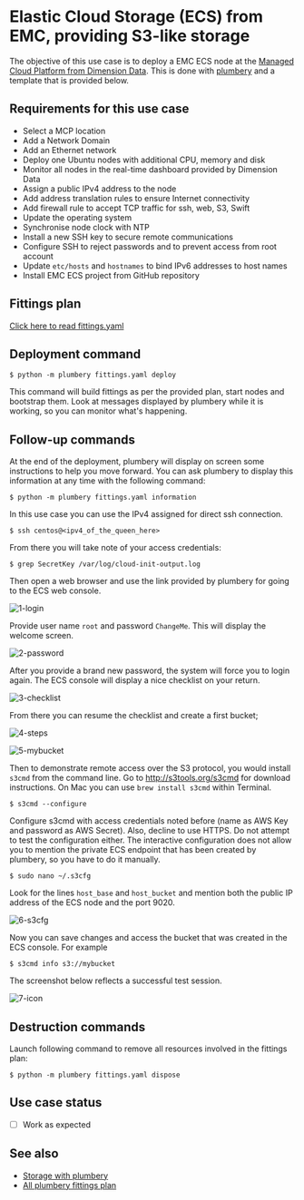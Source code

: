 # Elastic Cloud Storage (ECS) from EMC, providing S3-like storage

The objective of this use case is to deploy a EMC ECS node at the [Managed Cloud Platform from Dimension Data](http://cloud.dimensiondata.com/eu/en/).
This is done with [plumbery](https://developer.dimensiondata.com/display/PLUM/Plumbery) and a template that is provided below.

## Requirements for this use case

* Select a MCP location
* Add a Network Domain
* Add an Ethernet network
* Deploy one Ubuntu nodes with additional CPU, memory and disk
* Monitor all nodes in the real-time dashboard provided by Dimension Data
* Assign a public IPv4 address to the node
* Add address translation rules to ensure Internet connectivity
* Add firewall rule to accept TCP traffic for ssh, web, S3, Swift
* Update the operating system
* Synchronise node clock with NTP
* Install a new SSH key to secure remote communications
* Configure SSH to reject passwords and to prevent access from root account
* Update `etc/hosts` and `hostnames` to bind IPv6 addresses to host names
* Install EMC ECS project from GitHub repository

## Fittings plan

[Click here to read fittings.yaml](fittings.yaml)

## Deployment command

    $ python -m plumbery fittings.yaml deploy

This command will build fittings as per the provided plan, start nodes
and bootstrap them. Look at messages displayed by plumbery while it is
working, so you can monitor what's happening.

## Follow-up commands

At the end of the deployment, plumbery will display on screen some instructions
to help you move forward. You can ask plumbery to display this information
at any time with the following command:

    $ python -m plumbery fittings.yaml information

In this use case you can use the IPv4 assigned for direct ssh
connection.

    $ ssh centos@<ipv4_of_the_queen_here>

From there you will take note of your access credentials:

    $ grep SecretKey /var/log/cloud-init-output.log

Then open a web browser and use the link provided by plumbery for going to the ECS web console.

![1-login](1-login.png)

Provide user name `root` and password `ChangeMe`. This will display the welcome screen.

![2-password](2-password.png)

After you provide a brand new password, the system will force you to login again. The ECS console will display a nice checklist on your return.

![3-checklist](3-checklist.png)

From there you can resume the checklist and create a first bucket;

![4-steps](4-steps.png)

![5-mybucket](5-mybucket.png)

Then to demonstrate remote access over the S3 protocol, you would install `s3cmd` from the command line.
Go to http://s3tools.org/s3cmd for download instructions. On Mac you can use `brew install s3cmd` within Terminal.

    $ s3cmd --configure

Configure s3cmd with access credentials noted before (name as AWS Key and password as AWS Secret).
Also, decline to use HTTPS. Do not attempt to test the configuration either.
The interactive configuration does not allow you to mention the private ECS endpoint that has been created
by plumbery, so you have to do it manually.

    $ sudo nano ~/.s3cfg

Look for the lines `host_base` and `host_bucket` and mention both the public IP address of the ECS node and the port 9020.

![6-s3cfg](6-s3cfg.png)

Now you can save changes and access the bucket that was created in the ECS console. For example

    $ s3cmd info s3://mybucket

The screenshot below reflects a successful test session.

![7-icon](7-icon.png)

## Destruction commands

Launch following command to remove all resources involved in the fittings plan:

    $ python -m plumbery fittings.yaml dispose

## Use case status

- [ ] Work as expected

## See also

- [Storage with plumbery](../)
- [All plumbery fittings plan](../../)

